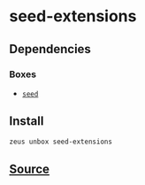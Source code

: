 
seed-extensions 
====================




## Dependencies
### Boxes
* [`seed`](seed.md)




## Install
```bash
zeus unbox seed-extensions
```












## [Source](https://github.com/liquidapps-io/zeus-sdk/tree/master/boxes/groups/seeds/seed-extensions)
